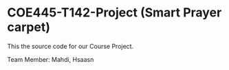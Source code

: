 # COE445-T142-Project (Smart Prayer carpet)

This the source code for our Course Project.

Team Member: Mahdi, Hsaasn
